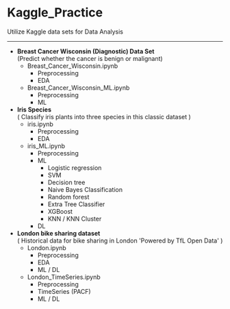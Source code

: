 # Kaggle_Practice

Utilize Kaggle data sets for Data Analysis

-----------
* **Breast Cancer Wisconsin (Diagnostic) Data Set**  
(Predict whether the cancer is benign or malignant)
    * Breast_Cancer_Wisconsin.ipynb
        * Preprocessing
        * EDA
    * Breast_Cancer_Wisconsin_ML.ipynb
        * Preprocessing
        * ML
* **Iris Species**  
( Classify iris plants into three species in this classic dataset )
    * iris.ipynb
        * Preprocessing
        * EDA
    * iris_ML.ipynb
        * Preprocessing
        * ML
            * Logistic regression
            * SVM
            * Decision tree
            * Naive Bayes Classification
            * Random forest
            * Extra Tree Classifier
            * XGBoost
            * KNN / KNN Cluster
        * DL
* **London bike sharing dataset**  
( Historical data for bike sharing in London 'Powered by TfL Open Data' )
    * London.ipynb
        * Preprocessing
        * EDA
        * ML / DL
    * London_TimeSeries.ipynb
        * Preprocessing
        * TimeSeries (PACF)
        * ML / DL
